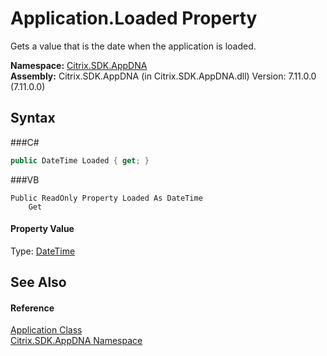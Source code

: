 # Application.Loaded Property 
 

Gets a value that is the date when the application is loaded.

**Namespace:**&nbsp;<a href="N_Citrix_SDK_AppDNA">Citrix.SDK.AppDNA</a><br />**Assembly:**&nbsp;Citrix.SDK.AppDNA (in Citrix.SDK.AppDNA.dll) Version: 7.11.0.0 (7.11.0.0)

## Syntax

###C#
```csharp
public DateTime Loaded { get; }
```

###VB
```vbnet
Public ReadOnly Property Loaded As DateTime
	Get
```


#### Property Value
Type: <a href="http://msdn2.microsoft.com/en-us/library/03ybds8y" target="_blank">DateTime</a>

## See Also


#### Reference
<a href="T_Citrix_SDK_AppDNA_Application">Application Class</a><br /><a href="N_Citrix_SDK_AppDNA">Citrix.SDK.AppDNA Namespace</a><br />